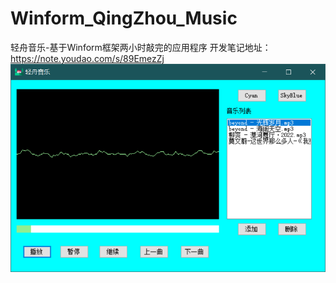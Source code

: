 # Winform_QingZhou_Music
轻舟音乐-基于Winform框架两小时敲完的应用程序
开发笔记地址：https://note.youdao.com/s/89EmezZj
![概述图](https://github.com/150de/Winform_QingZhou_Music/blob/main/1.png)
